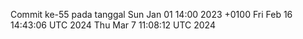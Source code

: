 Commit ke-55 pada tanggal Sun Jan 01 14:00 2023 +0100
Fri Feb 16 14:43:06 UTC 2024
Thu Mar  7 11:08:12 UTC 2024

